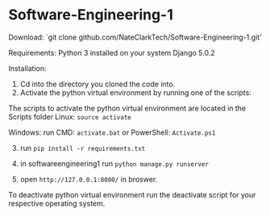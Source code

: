 # Software-Engineering-1

Download:
`git clone github.com/NateClarkTech/Software-Engineering-1.git'
    
Requirements:
Python 3 installed on your system
Django 5.0.2

Installation:
1. Cd into the directory you cloned the code into.
2. Activate the python virtual environment by running one of the scripts:

The scripts to activate the python virtual environment are located in the Scripts folder
Linux:
`source activate`

Windows:
run 
CMD: `activate.bat` or  PowerShell: `Activate.ps1` 

3. run `pip install -r requirements.txt`

4. in softwareengineering1 run `python manage.py runserver`

5. open `http://127.0.0.1:8000/` in broswer.


To deactivate python virtual environment run the deactivate script for your respective operating system.